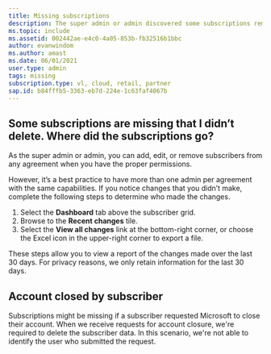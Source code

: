 ```yaml
---
title: Missing subscriptions
description: The super admin or admin discovered some subscriptions removed, but they don't know who removed them.
ms.topic: include
ms.assetid: 002442ae-e4c0-4a05-853b-fb32516b1bbc
author: evanwindom
ms.author: amast
ms.date: 06/01/2021
user.type: admin
tags: missing
subscription.type: vl, cloud, retail, partner
sap.id: b84fffb5-3363-eb7d-224e-1c63faf4067b
---
```


## Some subscriptions are missing that I didn’t delete. Where did the subscriptions go?
As the super admin or admin, you can add, edit, or remove subscribers from any agreement when you have the proper permissions. 

However, it’s a best practice to have more than one admin per agreement with the same capabilities. If you notice changes that you didn’t make, complete the following steps to determine who made the changes.

1. Select the **Dashboard** tab above the subscriber grid.
2. Browse to the **Recent changes** tile.
3. Select the **View all changes** link at the bottom-right corner, or choose the Excel icon in the upper-right corner to export a file.

These steps allow you to view a report of the changes made over the last 30 days. For privacy reasons, we only retain information for the last 30 days.

## Account closed by subscriber 
Subscriptions might be missing if a subscriber requested Microsoft to close their account. When we receive requests for account closure, we're required to delete the subscriber data. In this scenario, we're not able to identify the user who submitted the request. 